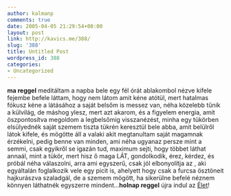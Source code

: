 ```yaml
---
author: kalmanp
comments: true
date: 2005-04-05 21:29:54+00:00
layout: post
link: http://kavics.me/388/
slug: '388'
title: Untitled Post
wordpress_id: 388
categories:
- Uncategorized
---
```


**ma reggel** meditáltam a napba bele egy fél órát ablakombol nézve kifele fejembe befele láttam, hogy nem látom amit kéne atótül, mert hatalmas fókusz kéne a látásához a saját belsőm is messez van, néha közelebb tűnik a külvilág, de máshog ylesz, mert azt akarom, és a figyelem energia, amit öszpontosítva megoldom a legbelsőmig visszanézést, minha egy tükörben elsülyednék saját szemem tiszta tükrén keresztül bele abba, amit belülről látok kifele, és mögötte áll a valaki akit megtanultam saját magamnak érzékelni, pedig benne van minden, ami néha ugyanaz persze mint a semmi, csak egyikről se igazán tud, maximum sejti, hogy többet láthat annaál, mint a tükör, mert hisz ő maga LÁT, gondolkodik, érez, kérdez, és próbál néha válaszolni, arra ami egyszerű, csak jól elbonyolítja az , aki egyáltalán foglalkozik vele egy picit is, ahelyett hogy csak a furcsa ösztöneit hajkurászva szaladgál, de a szemem mögött, ha sikerülne befelé néznem könnyen láthatnék egyszerre mindent...**holnap reggel** újra indul az [Élet](http://web.mit.edu/kljensen/Public/life.jpg)!  

